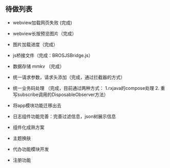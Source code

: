 ## 待做列表

*  webview加载网页失败 (完成)
*  webview长按预览图片（完成）
*  图片加载进度（完成）
*  js桥接文件（完成：BROSJSBridge.js）
*  数据存储 mmkv （完成）
*  统一请求参数，请求头添加（完成，通过拦截器的方式）
*  统一业务码处理 （完成，目前通过两种方式： 1.rxjava的compose处理  2. 重写subscribe调用的DisposableObserver方法）

* 将app模块功能迁移出去

*  日志组件功能完善：完善过滤信息，json树展示信息
*  组件化成熟方案
*  主题换肤
* 代办功能模块开发
* 注册功能
